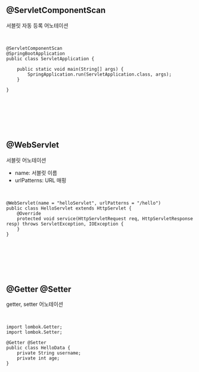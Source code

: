 ## @ServletComponentScan
서블릿 자동 등록 어노테이션

<br/>

```
@ServletComponentScan
@SpringBootApplication
public class ServletApplication {

	public static void main(String[] args) {
		SpringApplication.run(ServletApplication.class, args);
	}

}
```
<br/>
<br/>
<br/>
<br/>
<br/>

## @WebServlet
서블릿 어노테이션  
* name: 서블릿 이름  
* urlPatterns: URL 매핑

<br/>

```
@WebServlet(name = "helloServlet", urlPatterns = "/hello")
public class HelloServlet extends HttpServlet {
	@Override
	protected void service(HttpServletRequest req, HttpServletResponse resp) throws ServletException, IOException {
	}
}
```
<br/>
<br/>
<br/>
<br/>
<br/>

## @Getter @Setter
getter, setter 어노테이션

<br/>

```
import lombok.Getter;
import lombok.Setter;

@Getter @Setter
public class HelloData {
	private String username;
	private int age;
}
```
